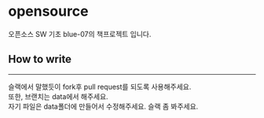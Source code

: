 # opensource
오픈소스 SW 기초 blue-07의 책프로젝트 입니다.
## How to write
-----
슬랙에서 말했듯이 fork후 pull request를 되도록 사용해주세요.  
또한, 브랜치는 data에서 해주세요.  
자기 파일은 data폴더에 만들어서 수정해주세요.
슬랙 좀 봐주세요.  
